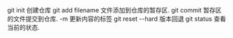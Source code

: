 git init 创建仓库
git add filename 文件添加到仓库的暂存区.
git commit 暂存区的文件提交到仓库. -m 更新内容的标签
git reset --hard 版本回退
git status 查看当前的状态.
